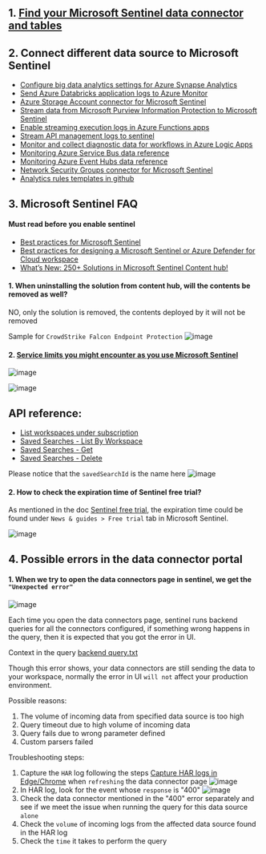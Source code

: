 ## 1. [Find your Microsoft Sentinel data connector and tables](https://learn.microsoft.com/en-us/azure/sentinel/data-connectors-reference#how-to-use-this-guide)
## 2. Connect different data source to Microsoft Sentinel
* [Configure big data analytics settings for Azure Synapse Analytics](https://learn.microsoft.com/en-us/azure/sentinel/notebooks-with-synapse)
* [Send Azure Databricks application logs to Azure Monitor](https://learn.microsoft.com/en-us/azure/architecture/databricks-monitoring/application-logs)
* [Azure Storage Account connector for Microsoft Sentinel](https://learn.microsoft.com/en-us/azure/sentinel/data-connectors/azure-storage-account)
* [Stream data from Microsoft Purview Information Protection to Microsoft Sentinel](https://learn.microsoft.com/en-us/azure/sentinel/connect-microsoft-purview)
* [Enable streaming execution logs in Azure Functions apps](https://learn.microsoft.com/en-us/azure/azure-functions/streaming-logs)
* [Stream API management logs to sentinel](https://techcommunity.microsoft.com/t5/microsoft-sentinel/azure-api-management-in-sentinel/m-p/952112)
* [Monitor and collect diagnostic data for workflows in Azure Logic Apps](https://learn.microsoft.com/en-us/azure/logic-apps/monitor-workflows-collect-diagnostic-data?tabs=consumption)
* [Monitoring Azure Service Bus data reference](https://learn.microsoft.com/en-us/azure/service-bus-messaging/monitor-service-bus-reference)
* [Monitoring Azure Event Hubs data reference](https://learn.microsoft.com/en-us/azure/event-hubs/monitor-event-hubs-reference)
* [Network Security Groups connector for Microsoft Sentinel](https://learn.microsoft.com/en-us/azure/sentinel/data-connectors/network-security-groups)
* [Analytics rules templates in github](https://github.com/Azure/Azure-Sentinel/tree/master/Solutions)

## 3. Microsoft Sentinel FAQ
#### Must read before you enable sentinel
* [Best practices for Microsoft Sentinel](https://learn.microsoft.com/en-us/azure/sentinel/best-practices)
* [Best practices for designing a Microsoft Sentinel or Azure Defender for Cloud workspace](https://techcommunity.microsoft.com/t5/microsoft-sentinel-blog/best-practices-for-designing-a-microsoft-sentinel-or-azure/ba-p/832574)
* [What’s New: 250+ Solutions in Microsoft Sentinel Content hub!](https://techcommunity.microsoft.com/t5/microsoft-sentinel-blog/what-s-new-250-solutions-in-microsoft-sentinel-content-hub/ba-p/3692881)

#### 1. When uninstalling the solution from content hub, will the contents be removed as well?
NO, only the solution is removed, the contents deployed by it will not be removed

Sample for `CrowdStrike Falcon Endpoint Protection`
![image](https://user-images.githubusercontent.com/96930989/212284641-77218147-2ecb-4067-a08d-2c944895bfad.png)

#### 2. [Service limits you might encounter as you use Microsoft Sentinel](https://learn.microsoft.com/en-us/azure/azure-resource-manager/management/azure-subscription-service-limits#microsoft-sentinel-limits)

![image](https://user-images.githubusercontent.com/96930989/228762240-eb61c1af-c136-49d0-8397-0fd2fcadccdf.png)

![image](https://user-images.githubusercontent.com/96930989/228762265-28e9fce4-eceb-446f-bef8-a2d11a88a9db.png)


## API reference:
* [List workspaces under subscription](https://learn.microsoft.com/en-us/rest/api/loganalytics/workspaces/list?tabs=HTTP)
* [Saved Searches - List By Workspace](https://learn.microsoft.com/en-us/rest/api/loganalytics/saved-searches/list-by-workspace?tabs=HTTP)
* [Saved Searches - Get](https://learn.microsoft.com/en-us/rest/api/loganalytics/saved-searches/get?tabs=HTTP)
* [Saved Searches - Delete](https://learn.microsoft.com/en-us/rest/api/loganalytics/saved-searches/delete?tabs=HTTP#code-try-0)

Please notice that the `savedSearchId` is the name here
![image](https://user-images.githubusercontent.com/96930989/212293144-47c00d16-40ae-408f-a798-c03f18bf5fa9.png)

#### 2. How to check the expiration time of Sentinel free trial?
As mentioned in the doc [Sentinel free trial](https://learn.microsoft.com/en-us/azure/sentinel/billing?tabs=free-data-meters#free-trial), the expiration time could be found under `News & guides > Free trial` tab in Microsoft Sentinel.

![image](https://user-images.githubusercontent.com/96930989/212594442-78ac7919-8634-41db-9d50-099278938fd2.png)


## 4. Possible errors in the data connector portal
#### 1. When we try to open the data connectors page in sentinel, we get the `"Unexpected error"`
![image](https://user-images.githubusercontent.com/96930989/211318356-9e6403e3-6856-4a7a-a71f-322d63cfb356.png)

Each time you open the data connectors page, sentinel runs backend queries for all the connectors configured, if something wrong happens in the query, then it is expected that you got the error in UI.

Context in the query
[backend query.txt](https://github.com/guguji666666/GJS-Sentinel-Tips/files/10422343/backend.query.txt)


Though this error shows, your data connectors are still sending the data to your workspace, normally the error in UI `will not` affect your production environment.

Possible reasons:
1. The volume of incoming data from specified data source is too high
2. Query timeout due to high volume of incoming data
3. Query fails due to wrong parameter defined
4. Custom parsers failed

Troubleshooting steps:
1. Capture the `HAR` log following the steps [Capture HAR logs in Edge/Chrome](https://github.com/guguji666666/Logs-tracing#capture-har-logs-in-edgechrome) when `refreshing` the data connector page
![image](https://user-images.githubusercontent.com/96930989/211319057-e6e73958-4476-4441-985e-f03d01a2c7fb.png)
2. In HAR log, look for the event whose `response` is "400"
![image](https://user-images.githubusercontent.com/96930989/211438200-4f3d2f62-e365-45b4-854a-8c9d43007ae2.png)
3. Check the data connector mentioned in the "400" error separately and see if we meet the issue when running the query for this data source `alone`
4. Check the `volume` of incoming logs from the affected data source found in the HAR log
5. Check the `time` it takes to perform the query

